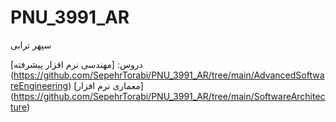 # PNU_3991_AR

سپهر ترابی

دروس: 
[مهندسی نرم افزار پیشرفته] (https://github.com/SepehrTorabi/PNU_3991_AR/tree/main/AdvancedSoftwareEngineering)
[معماری نرم افزار] (https://github.com/SepehrTorabi/PNU_3991_AR/tree/main/SoftwareArchitecture)
